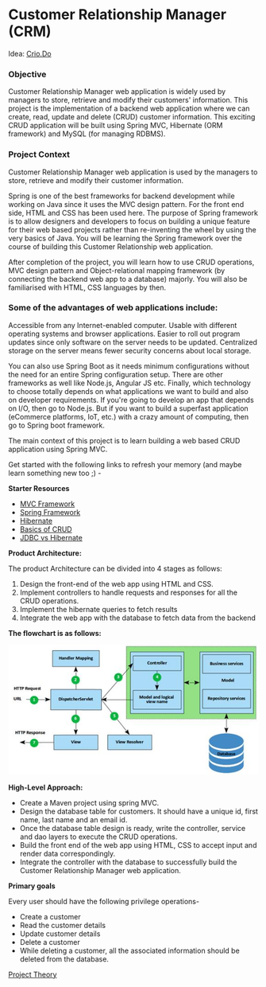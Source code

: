 # Customer Relationship Manager (CRM)
Idea: [Crio.Do](https://www.crio.do/projects/project-crm-spring/)

### **Objective**
Customer Relationship Manager web application is widely used by managers to store, retrieve and modify their customers' information. This project is the implementation of a backend web application where we can create, read, update and delete (CRUD) customer information. This exciting CRUD application will be built using Spring MVC, Hibernate (ORM framework) and MySQL (for managing RDBMS).

### **Project Context**
Customer Relationship Manager web application is used by the managers to store, retrieve and modify their customer information.

Spring is one of the best frameworks for backend development while working on Java since it uses the MVC design pattern. For the front end side, HTML and CSS has been used here. The purpose of Spring framework is to allow designers and developers to focus on building a unique feature for their web based projects rather than re-inventing the wheel by using the very basics of Java. You will be learning the Spring framework over the course of building this Customer Relationship web application.


After completion of the project, you will learn how to use CRUD operations, MVC design pattern and Object-relational mapping framework (by connecting the backend web app to a database) majorly. You will also be familiarised with HTML, CSS languages by then.


### **Some of the advantages of web applications include**:

Accessible from any Internet-enabled computer.
Usable with different operating systems and browser applications.
Easier to roll out program updates since only software on the server needs to be updated.
Centralized storage on the server means fewer security concerns about local storage.

You can also use Spring Boot as it needs minimum configurations without the need for an entire Spring configuration setup. There are other frameworks as well like Node.js, Angular JS etc. Finally, which technology to choose totally depends on what applications we want to build and also on developer requirements. If you're going to develop an app that depends on I/O, then go to Node.js. But if you want to build a superfast application (eCommerce platforms, IoT, etc.) with a crazy amount of computing, then go to Spring boot framework.


The main context of this project is to learn building a web based CRUD application using Spring MVC.

Get started with the following links to refresh your memory (and maybe learn something new too ;) -

**Starter Resources**

- [MVC Framework](https://www.tutorialspoint.com/mvc_framework/mvc_framework_introduction.htm)
- [Spring Framework](https://www.tutorialspoint.com/spring/spring_overview.htm)
- [Hibernate](https://www.journaldev.com/2882/hibernate-tutorial-for-beginners)
- [Basics of CRUD](https://www.codecademy.com/articles/what-is-crud)
- [JDBC vs Hibernate](https://www.geeksforgeeks.org/difference-between-jdbc-and-hibernate-in-java/)


**Product Architecture:**

The product Architecture can be divided into 4 stages as follows:
1. Design the front-end of the web app using HTML and CSS.
2. Implement controllers to handle requests and responses for all the CRUD operations.
3. Implement the hibernate queries to fetch results
4. Integrate the web app with the database to fetch data from the backend

**The flowchart is as follows:**

![flowchart](src/main/resources/images/CRM_flowchart.jpg)

**High-Level Approach:**

- Create a Maven project using spring MVC.
- Design the database table for customers. It should have a unique id, first name, last name and an email id.
- Once the database table design is ready, write the controller, service and dao layers to execute the CRUD operations.
- Build the front end of the web app using HTML, CSS to accept input and render data correspondingly.
- Integrate the controller with the database to successfully build the Customer Relationship Manager web application.

**Primary goals**

Every user should have the following privilege operations-

- Create a customer
- Read the customer details
- Update customer details
- Delete a customer
- While deleting a customer, all the associated information should be deleted from the database.

[Project Theory](https://github.com/avinashee0012/crm?tab=coc-ov-file#project-theory)